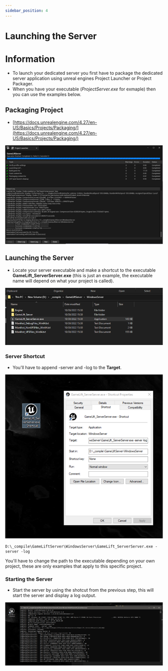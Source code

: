 ```yaml
---
sidebar_position: 4
---
```


# Launching the Server

# Information
- To launch your dedicated server you first have to package the dedicated server application using unreal engines Project Launcher or Project Packager.
- When you have your executable (*ProjectServer.exe* for exmaple) then you can use the examples below.

## Packaging Project
- [https://docs.unrealengine.com/4.27/en-US/Basics/Projects/Packaging/](https://docs.unrealengine.com/4.27/en-US/Basics/Projects/Packaging/)

![Image](../../../../static/img/packaged_server.png)

## Launching the Server
- Locate your server executable and make a shortcut to the executable **GameLift_ServerServer.exe** (this is just an example, the executable name will depend on what your project is called).

![Image](../../../../static/img/server_folder.png)

### Server Shortcut
- You'll have to append -server and -log to the **Target**. 

![Image](../../../../static/img/server_shortcut.png)

```
D:\_compile\GameLiftServer\WindowsServer\GameLift_ServerServer.exe -server -log
```

You'll have to change the path to the executable depending on your own project, these are only examples that apply to this specific project.

### Starting the Server
- Start the server by using the shotcut from the previous step, this will start the server and display a log output.

![Image](../../../../static/img/launching_server.png)